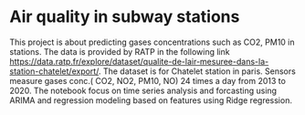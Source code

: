 # Air quality in subway stations
This project is about predicting gases concentrations such as CO2, PM10 in stations. The data is provided by RATP in the following link https://data.ratp.fr/explore/dataset/qualite-de-lair-mesuree-dans-la-station-chatelet/export/.
The dataset is for Chatelet station in paris. Sensors measure gases conc.( CO2, NO2, PM10, NO) 24 times a day from 2013 to 2020.
The notebook focus on time series analysis and forcasting using ARIMA and regression modeling based on features using Ridge regression.
